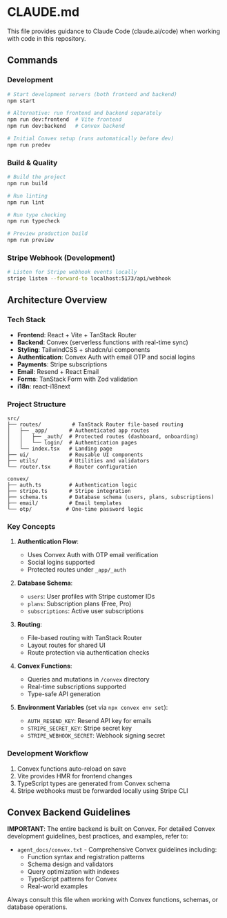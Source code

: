 # CLAUDE.md

This file provides guidance to Claude Code (claude.ai/code) when working with code in this repository.

## Commands

### Development
```bash
# Start development servers (both frontend and backend)
npm start

# Alternative: run frontend and backend separately
npm run dev:frontend  # Vite frontend
npm run dev:backend   # Convex backend

# Initial Convex setup (runs automatically before dev)
npm run predev
```

### Build & Quality
```bash
# Build the project
npm run build

# Run linting
npm run lint

# Run type checking
npm run typecheck

# Preview production build
npm run preview
```

### Stripe Webhook (Development)
```bash
# Listen for Stripe webhook events locally
stripe listen --forward-to localhost:5173/api/webhook
```

## Architecture Overview

### Tech Stack
- **Frontend**: React + Vite + TanStack Router
- **Backend**: Convex (serverless functions with real-time sync)
- **Styling**: TailwindCSS + shadcn/ui components
- **Authentication**: Convex Auth with email OTP and social logins
- **Payments**: Stripe subscriptions
- **Email**: Resend + React Email
- **Forms**: TanStack Form with Zod validation
- **i18n**: react-i18next

### Project Structure

```
src/
├── routes/          # TanStack Router file-based routing
│   ├── _app/       # Authenticated app routes
│   │   ├── _auth/  # Protected routes (dashboard, onboarding)
│   │   └── login/  # Authentication pages
│   └── index.tsx   # Landing page
├── ui/             # Reusable UI components
├── utils/          # Utilities and validators
└── router.tsx      # Router configuration

convex/
├── auth.ts         # Authentication logic
├── stripe.ts       # Stripe integration
├── schema.ts       # Database schema (users, plans, subscriptions)
├── email/          # Email templates
└── otp/           # One-time password logic
```

### Key Concepts

1. **Authentication Flow**: 
   - Uses Convex Auth with OTP email verification
   - Social logins supported
   - Protected routes under `_app/_auth`

2. **Database Schema**:
   - `users`: User profiles with Stripe customer IDs
   - `plans`: Subscription plans (Free, Pro)
   - `subscriptions`: Active user subscriptions

3. **Routing**: 
   - File-based routing with TanStack Router
   - Layout routes for shared UI
   - Route protection via authentication checks

4. **Convex Functions**:
   - Queries and mutations in `/convex` directory
   - Real-time subscriptions supported
   - Type-safe API generation

5. **Environment Variables** (set via `npx convex env set`):
   - `AUTH_RESEND_KEY`: Resend API key for emails
   - `STRIPE_SECRET_KEY`: Stripe secret key
   - `STRIPE_WEBHOOK_SECRET`: Webhook signing secret

### Development Workflow

1. Convex functions auto-reload on save
2. Vite provides HMR for frontend changes
3. TypeScript types are generated from Convex schema
4. Stripe webhooks must be forwarded locally using Stripe CLI

## Convex Backend Guidelines

**IMPORTANT**: The entire backend is built on Convex. For detailed Convex development guidelines, best practices, and examples, refer to:
- `agent_docs/convex.txt` - Comprehensive Convex guidelines including:
  - Function syntax and registration patterns
  - Schema design and validators
  - Query optimization with indexes
  - TypeScript patterns for Convex
  - Real-world examples

Always consult this file when working with Convex functions, schemas, or database operations.